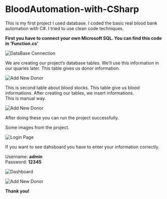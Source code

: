 # BloodAutomation-with-CSharp

This is my first project I used database. I coded the basic real blood bank automation with C#. I tried to use clean code techniques.

<b>First you have to connect your own Microsoft SQL. You can find this code in ‘Function.cs’</b>

![DataBase Connection](https://i.hizliresim.com/WKlmLF.png)

We are creating our project’s database tables. We’ll use this information in our quaries later.
This table gives us donor information.

![Add New Donor](https://i.hizliresim.com/DJ6MbQ.png)

This is second table about blood stocks. This table give us blood informations. After creating our tables, we insert informations. <br> This is manual way. 

![Add New Donor](https://i.hizliresim.com/2gqkAR.png)

After doing these you can run the project successfully.

Some images from the project.

![Login Page](https://i.hizliresim.com/nQC46S.png)

If you want to see dahsboard you have to enter your information correctly. 

Username: <b>admin</b> <br> Password: <b>12345</b>

![Dashboard](https://i.hizliresim.com/Kf1Boc.png)

![Add New Donor](https://i.hizliresim.com/oncHVv.png)

<b>Thank you!</b>
